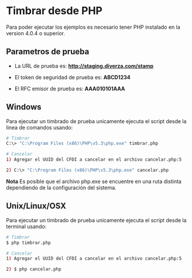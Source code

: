 # Timbrar desde PHP

Para poder ejecutar los ejemplos es necesario tener PHP instalado en la version 4.0.4 o superior.

## Parametros de prueba

- La URL de prueba es: **http://staging.diverza.com/stamp**

- El token de seguridad de prueba es: **ABCD1234**

- El RFC emisor de prueba es: **AAA010101AAA**

## Windows
Para ejecutar un timbrado de prueba unicamente ejecuta el script desde la linea de comandos usando:

```sh
# Timbrar
C:\> "C:\Program Files (x86)\PHP\v5.3\php.exe" timbrar.php

# Cancelar
1) Agregar el UUID del CFDI a cancelar en el archivo cancelar.php:5

2) C:\> "C:\Program Files (x86)\PHP\v5.3\php.exe" cancelar.php
```

**Nota** Es posible que el archivo php.exe se encuentre en una ruta distinta dependiendo de la configuración del sistema.

## Unix/Linux/OSX
Para ejecutar un timbrado de prueba unicamente ejecuta el script desde la terminal usando:

```sh
# Timbrar
$ php timbrar.php

# Cancelar
1) Agregar el UUID del CFDI a cancelar en el archivo cancelar.php:5

2) $ php cancelar.php
```
